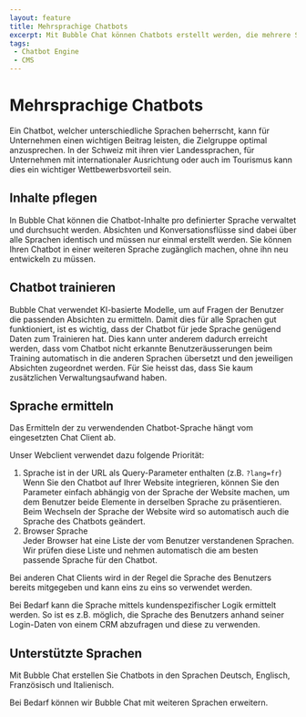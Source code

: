 ```yaml
---
layout: feature
title: Mehrsprachige Chatbots
excerpt: Mit Bubble Chat können Chatbots erstellt werden, die mehrere Sprachen gleichzeitig beherrschen. Um den Trainingsaufwand gering zu halten, können mögliche Benutzerfragen automatisiert in die anderen Sprachen übersetzt werden.
tags:
 - Chatbot Engine
 - CMS
---
```


# Mehrsprachige Chatbots

Ein Chatbot, welcher unterschiedliche Sprachen beherrscht, kann für Unternehmen einen wichtigen Beitrag leisten, die Zielgruppe optimal anzusprechen. In der Schweiz mit ihren vier Landessprachen, für Unternehmen mit internationaler Ausrichtung oder auch im Tourismus kann dies ein wichtiger Wettbewerbsvorteil sein.

## Inhalte pflegen

In Bubble Chat können die Chatbot-Inhalte pro definierter Sprache verwaltet und durchsucht werden. Absichten und Konversationsflüsse sind dabei über alle Sprachen identisch und müssen nur einmal erstellt werden. Sie können Ihren Chatbot in einer weiteren Sprache zugänglich machen, ohne ihn neu entwickeln zu müssen.

## Chatbot trainieren

Bubble Chat verwendet KI-basierte Modelle, um auf Fragen der Benutzer die passenden Absichten zu ermitteln. Damit dies für alle Sprachen gut funktioniert, ist es wichtig, dass der Chatbot für jede Sprache genügend Daten zum Trainieren hat. Dies kann unter anderem dadurch erreicht werden, dass vom Chatbot nicht erkannte Benutzeräusserungen beim Training automatisch in die anderen Sprachen übersetzt und den jeweiligen Absichten zugeordnet werden. Für Sie heisst das, dass Sie kaum zusätzlichen Verwaltungsaufwand haben.

## Sprache ermitteln

Das Ermitteln der zu verwendenden Chatbot-Sprache hängt vom eingesetzten Chat Client ab.

Unser Webclient verwendet dazu folgende Priorität:

1. Sprache ist in der URL als Query-Parameter enthalten (z.B. `?lang=fr`)<br>
   Wenn Sie den Chatbot auf Ihrer Website integrieren, können Sie den Parameter einfach abhängig von der Sprache der Website machen, um dem Benutzer beide Elemente in derselben Sprache zu präsentieren. Beim Wechseln der Sprache der Website wird so automatisch auch die Sprache des Chatbots geändert.
2. Browser Sprache<br>
   Jeder Browser hat eine Liste der vom Benutzer verstandenen Sprachen. Wir prüfen diese Liste und nehmen automatisch die am besten passende Sprache für den Chatbot.

Bei anderen Chat Clients wird in der Regel die Sprache des Benutzers bereits mitgegeben und kann eins zu eins so verwendet werden.

Bei Bedarf kann die Sprache mittels kundenspezifischer Logik ermittelt werden. So ist es z.B. möglich, die Sprache des Benutzers anhand seiner Login-Daten von einem CRM abzufragen und diese zu verwenden.

## Unterstützte Sprachen

Mit Bubble Chat erstellen Sie Chatbots in den Sprachen Deutsch, Englisch, Französisch und Italienisch.

Bei Bedarf können wir Bubble Chat mit weiteren Sprachen erweitern.

